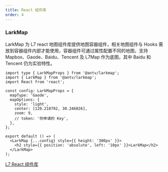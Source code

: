 ```yaml
---
title: React 组件库
order: 4
---
```


### LarkMap

LarkMap 为 L7 react 地图组件库提供地图容器组件，相关地图组件与 Hooks 需放到容器组件内部才能使用，容器组件可通过属性配置不同的地图，支持 Mapbox、Gaode、Baidu、Tencent 及 L7Map 作为底图，其中 Baidu 和 Tencent 仍为实验特性。

```tsx
import type { LarkMapProps } from '@antv/larkmap';
import { LarkMap } from '@antv/larkmap';
import React from 'react';

const config: LarkMapProps = {
  mapType: 'Gaode',
  mapOptions: {
    style: 'light',
    center: [120.210792, 30.246026],
    zoom: 9,
    // token: '你申请的 Key',
  },
};

export default () => (
  <LarkMap {...config} style={{ height: '300px' }}>
    <h2 style={{ position: 'absolute', left: '10px' }}>LarkMap</h2>
  </LarkMap>
);
```

[L7 React 组件库](https://larkmap.antv.antgroup.com/components/lark-map)
